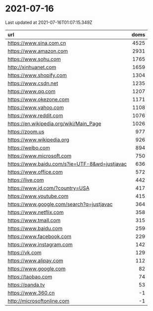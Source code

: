 # 2021-07-16

<!-- BEGIN -->
Last updated at 2021-07-16T01:07:15.349Z

url | doms
:- | -:
https://www.sina.com.cn | 4525
https://www.amazon.com | 2931
https://www.sohu.com | 1765
http://xinhuanet.com | 1659
https://www.shopify.com | 1304
https://www.csdn.net | 1235
https://www.qq.com | 1207
https://www.okezone.com | 1171
https://www.yahoo.com | 1108
https://www.reddit.com | 1076
https://en.wikipedia.org/wiki/Main_Page | 1026
https://zoom.us | 977
https://www.wikipedia.org | 926
https://weibo.com | 894
https://www.microsoft.com | 750
https://www.baidu.com/s?ie=UTF-8&wd=justjavac | 636
https://www.office.com | 572
https://live.com | 442
https://www.jd.com/?country=USA | 417
https://www.youtube.com | 415
https://www.google.com/search?q=justjavac | 364
https://www.netflix.com | 358
https://www.tmall.com | 315
https://www.baidu.com | 259
https://www.facebook.com | 229
https://www.instagram.com | 142
https://vk.com | 129
https://www.alipay.com | 112
https://www.google.com | 82
https://taobao.com | 74
https://panda.tv | 53
https://www.360.cn | -1
http://microsoftonline.com | -1
<!-- END -->
